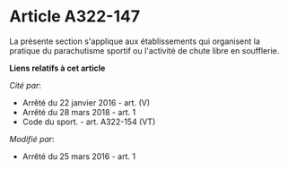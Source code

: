 # Article A322-147

La présente section s'applique aux établissements qui organisent la pratique du parachutisme sportif ou l'activité de chute
libre en soufflerie.

**Liens relatifs à cet article**

_Cité par_:

  - Arrêté du 22 janvier 2016 - art. (V)
  - Arrêté du 28 mars 2018 - art. 1
  - Code du sport. - art. A322-154 (VT)

_Modifié par_:

  - Arrêté du 25 mars 2016 - art. 1
